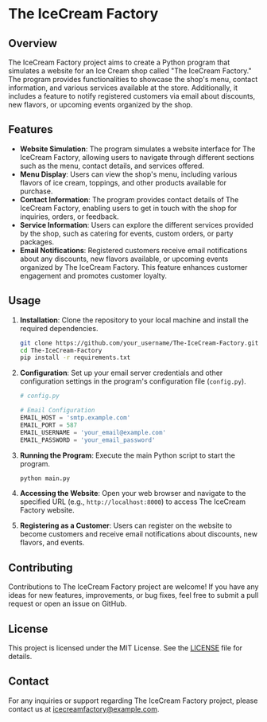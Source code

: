 # The IceCream Factory

## Overview
The IceCream Factory project aims to create a Python program that simulates a website for an Ice Cream shop called "The IceCream Factory." The program provides functionalities to showcase the shop's menu, contact information, and various services available at the store. Additionally, it includes a feature to notify registered customers via email about discounts, new flavors, or upcoming events organized by the shop.

## Features
- **Website Simulation**: The program simulates a website interface for The IceCream Factory, allowing users to navigate through different sections such as the menu, contact details, and services offered.
- **Menu Display**: Users can view the shop's menu, including various flavors of ice cream, toppings, and other products available for purchase.
- **Contact Information**: The program provides contact details of The IceCream Factory, enabling users to get in touch with the shop for inquiries, orders, or feedback.
- **Service Information**: Users can explore the different services provided by the shop, such as catering for events, custom orders, or party packages.
- **Email Notifications**: Registered customers receive email notifications about any discounts, new flavors available, or upcoming events organized by The IceCream Factory. This feature enhances customer engagement and promotes customer loyalty.

## Usage
1. **Installation**: Clone the repository to your local machine and install the required dependencies.
   ```bash
   git clone https://github.com/your_username/The-IceCream-Factory.git
   cd The-IceCream-Factory
   pip install -r requirements.txt
   ```

2. **Configuration**: Set up your email server credentials and other configuration settings in the program's configuration file (`config.py`).
   ```python
   # config.py

   # Email Configuration
   EMAIL_HOST = 'smtp.example.com'
   EMAIL_PORT = 587
   EMAIL_USERNAME = 'your_email@example.com'
   EMAIL_PASSWORD = 'your_email_password'
   ```

3. **Running the Program**: Execute the main Python script to start the program.
   ```bash
   python main.py
   ```

4. **Accessing the Website**: Open your web browser and navigate to the specified URL (e.g., `http://localhost:8000`) to access The IceCream Factory website.

5. **Registering as a Customer**: Users can register on the website to become customers and receive email notifications about discounts, new flavors, and events.

## Contributing
Contributions to The IceCream Factory project are welcome! If you have any ideas for new features, improvements, or bug fixes, feel free to submit a pull request or open an issue on GitHub.

## License
This project is licensed under the MIT License. See the [LICENSE](LICENSE) file for details.

## Contact
For any inquiries or support regarding The IceCream Factory project, please contact us at [icecreamfactory@example.com](mailto:icecreamfactory@example.com).

